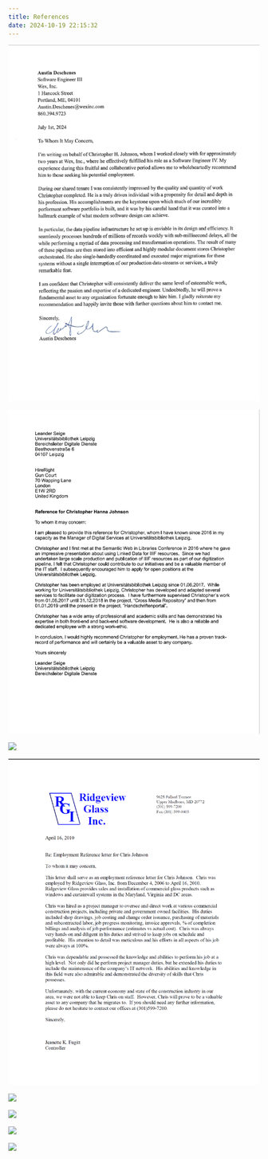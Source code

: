 ```yaml
---
title: References
date: 2024-10-19 22:15:32
---
```

![](wex.png)

![](ubl.png)

![](ridgeview-1.png)

![](ridgeview-2.png)

![](capital-blue-cross.png)

![](knowledgesoft-1.png)

![](knowledgesoft-2.png)

![](capital-blue-cross.png)
